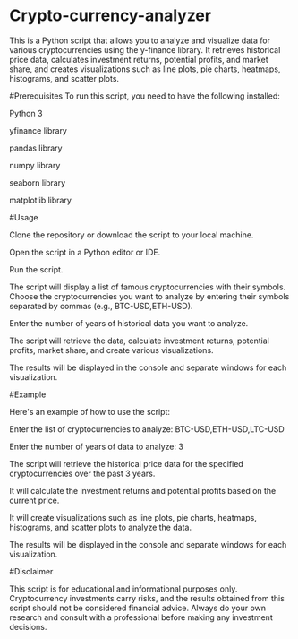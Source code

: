 # Crypto-currency-analyzer
This is a Python script that allows you to analyze and visualize data for various cryptocurrencies using the y-finance library.
It retrieves historical price data, calculates investment returns, potential profits, and market share, and creates visualizations such as line plots, pie charts, heatmaps, histograms, and scatter plots.

#Prerequisites
To run this script, you need to have the following installed:

Python 3

yfinance library

pandas library

numpy library

seaborn library

matplotlib library

#Usage

Clone the repository or download the script to your local machine.

Open the script in a Python editor or IDE.

Run the script.

The script will display a list of famous cryptocurrencies with their symbols. Choose the cryptocurrencies you want to analyze by entering their symbols separated by commas (e.g., BTC-USD,ETH-USD).

Enter the number of years of historical data you want to analyze.

The script will retrieve the data, calculate investment returns, potential profits, market share, and create various visualizations.

The results will be displayed in the console and separate windows for each visualization.

#Example

Here's an example of how to use the script:

Enter the list of cryptocurrencies to analyze: BTC-USD,ETH-USD,LTC-USD

Enter the number of years of data to analyze: 3

The script will retrieve the historical price data for the specified cryptocurrencies over the past 3 years.

It will calculate the investment returns and potential profits based on the current price.

It will create visualizations such as line plots, pie charts, heatmaps, histograms, and scatter plots to analyze the data.

The results will be displayed in the console and separate windows for each visualization.

#Disclaimer

This script is for educational and informational purposes only. Cryptocurrency investments carry risks, and the results obtained from this script should not be considered financial advice. Always do your own research and consult with a professional before making any investment decisions.
